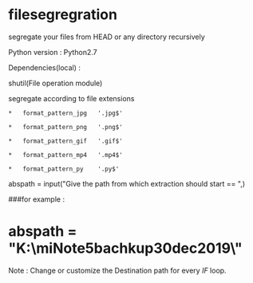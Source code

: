 # filesegregration

segregate your files from HEAD or any directory recursively 


Python version : Python2.7

Dependencies(local) : 

  shutil(File operation module)



segregate according to file extensions

    *   format_pattern_jpg 	 '.jpg$'

    *   format_pattern_png 	 '.png$'
    
    *   format_pattern_gif 	 '.gif$'
    
    *   format_pattern_mp4 	 '.mp4$'
    
    *   format_pattern_py 	 '.py$'


abspath = input("Give the path from which extraction should   start == ",)

###for example :

# abspath =  "K:\\miNote5bachkup30dec2019\\"


Note : Change or customize the Destination path for every _IF_ loop.

